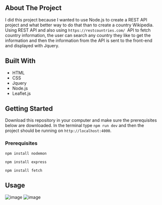 ## About The Project
I did this project because I wanted to use Node.js to create a REST API project and what better way to do that than to create a country Wikipedia. Using REST API and also using `https://restcountries.com/ `API to fetch country information, the user can search any country they like to get the  information and then the information from the API is sent to the front-end and displayed with Jquery.

## Built With
- HTML
- CSS
- Jquery
- Node.js
- Leaflet.js

## Getting Started
Download this repository in your computer and make sure the prerequisites below are downloaded. In the terminal type `npm run dev` and then the project should be running on `http://localhost:4000`.

### Prerequisites
`npm install nodemon`

`npm install express`

`npm install fetch`

## Usage
![image](https://user-images.githubusercontent.com/86733538/175192140-ac67937e-089d-49f1-947d-a0ea29f5ec1e.png)
![image](https://user-images.githubusercontent.com/86733538/175193252-fcc217b3-de92-4e6c-8fa5-d271e4723b34.png)
